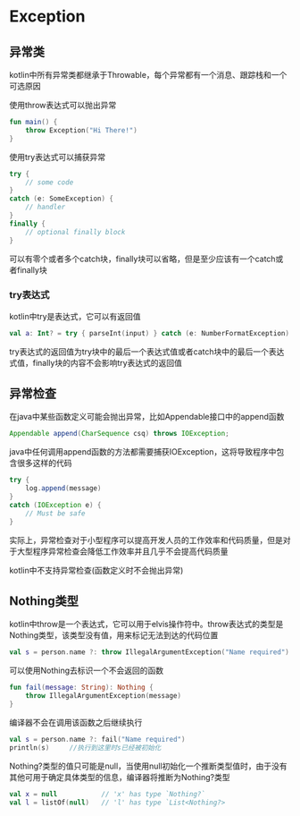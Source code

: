 # Exception
## 异常类
kotlin中所有异常类都继承于Throwable，每个异常都有一个消息、跟踪栈和一个可选原因

使用throw表达式可以抛出异常

```kotlin
fun main() {
    throw Exception("Hi There!")
}
```

使用try表达式可以捕获异常

```kotlin
try {
    // some code
}
catch (e: SomeException) {
    // handler
}
finally {
    // optional finally block
}
```

可以有零个或者多个catch块，finally块可以省略，但是至少应该有一个catch或者finally块

### try表达式
kotlin中try是表达式，它可以有返回值

```kotlin
val a: Int? = try { parseInt(input) } catch (e: NumberFormatException) { null }
```

try表达式的返回值为try块中的最后一个表达式值或者catch块中的最后一个表达式值，finally块的内容不会影响try表达式的返回值

## 异常检查
在java中某些函数定义可能会抛出异常，比如Appendable接口中的append函数

```java
Appendable append(CharSequence csq) throws IOException;
```

java中任何调用append函数的方法都需要捕获IOException，这将导致程序中包含很多这样的代码

```java
try {
    log.append(message)
}
catch (IOException e) {
    // Must be safe
}
```

实际上，异常检查对于小型程序可以提高开发人员的工作效率和代码质量，但是对于大型程序异常检查会降低工作效率并且几乎不会提高代码质量

kotlin中不支持异常检查(函数定义时不会抛出异常)

## Nothing类型
kotlin中throw是一个表达式，它可以用于elvis操作符中。throw表达式的类型是Nothing类型，该类型没有值，用来标记无法到达的代码位置

```kotlin
val s = person.name ?: throw IllegalArgumentException("Name required")
```

可以使用Nothing去标识一个不会返回的函数

```kotlin
fun fail(message: String): Nothing {
    throw IllegalArgumentException(message)
}
```

编译器不会在调用该函数之后继续执行

```kotlin
val s = person.name ?: fail("Name required")
println(s)     //执行到这里时s已经被初始化
```

Nothing?类型的值只可能是null，当使用null初始化一个推断类型值时，由于没有其他可用于确定具体类型的信息，编译器将推断为Nothing?类型

```kotlin
val x = null           // 'x' has type `Nothing?`
val l = listOf(null)   // 'l' has type `List<Nothing?>
```

